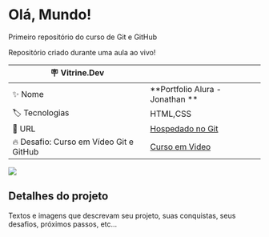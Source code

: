 # Olá, Mundo!

Primeiro repositório do curso de Git e GitHub

Repositório criado durante uma aula ao vivo!

| :placard: Vitrine.Dev |     |
| -------------  | --- |
| :sparkles: Nome        | **Portfolio Alura - Jonathan **
| :label: Tecnologias | HTML,CSS
| :rocket: URL         | [Hospedado no Git]((https://jonathanmesquita.github.io/projeto-git-hub_01/))
| :fire: Desafio: Curso em Vídeo Git e GitHub | [Curso em Video ]()

<!-- Inserir imagem com a #vitrinedev ao final do link -->
![](X)

## Detalhes do projeto


Textos e imagens que descrevam seu projeto, suas conquistas, seus desafios, próximos passos, etc...
